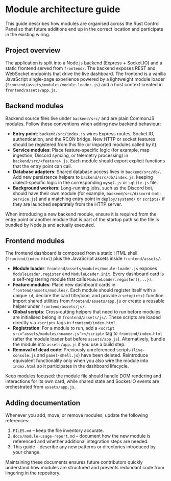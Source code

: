 # Module architecture guide

This guide describes how modules are organised across the Rust Control Panel so that future additions end up in the correct
location and participate in the existing wiring.

## Project overview

The application is split into a Node.js backend (Express + Socket.IO) and a static frontend served from `frontend/`. The backend
exposes REST and WebSocket endpoints that drive the live dashboard. The frontend is a vanilla JavaScript single-page experience
powered by a lightweight module loader (`frontend/assets/modules/module-loader.js`) and a host context created in
`frontend/assets/app.js`.

## Backend modules

Backend source files live under `backend/src/` and are plain CommonJS modules. Follow these conventions when adding new backend
behaviour:

- **Entry point**: `backend/src/index.js` wires Express routes, Socket.IO, authentication, and the RCON bridge. New HTTP or socket
  features should be registered from this file (or imported modules called by it).
- **Service modules**: Place feature-specific logic (for example, map ingestion, Discord syncing, or telemetry processing) in
  `backend/src/<feature>.js`. Each module should export explicit functions that the entry point can call.
- **Database adapters**: Shared database access lives in `backend/src/db/`. Add new persistence helpers to
  `backend/src/db/index.js`, keeping dialect-specific logic in the corresponding `mysql.js` or `sqlite.js` file.
- **Background workers**: Long-running jobs, such as the Discord bot, should have their own module (for example,
  `backend/src/discord-bot-service.js`) and a matching entry point in `deploy/systemd/` or `scripts/` if they are launched
  separately from the HTTP server.

When introducing a new backend module, ensure it is required from the entry point or another module that is part of the startup
path so the file is bundled by Node.js and actually executed.

## Frontend modules

The frontend dashboard is composed from a static HTML shell (`frontend/index.html`) plus the JavaScript assets inside
`frontend/assets/`.

- **Module loader**: `frontend/assets/modules/module-loader.js` exposes `ModuleLoader.register` and `ModuleLoader.init`. Every
  dashboard card is a self-registering module that calls `ModuleLoader.register({...})`.
- **Feature modules**: Place new dashboard cards in `frontend/assets/modules/`. Each module should register itself with a unique
  `id`, declare the card title/icon, and provide a `setup(ctx)` function. Import shared utilities from `frontend/assets/app.js`
  or create a reusable helper under `frontend/assets/js/`.
- **Global scripts**: Cross-cutting helpers that need to run before modules are initialised belong in `frontend/assets/js/`. These
  scripts are loaded directly via `<script>` tags in `frontend/index.html`.
- **Registration**: For a module to run, add a `<script src="assets/modules/<name>.js"></script>` tag to `frontend/index.html`
  (after the module loader but before `assets/app.js`). Alternatively, bundle the module into `assets/app.js` if you use a build
  step.
- **Removal of dead code**: Previously unreferenced scripts (`live-console.js` and `panel-shell.js`) have been deleted. Reintroduce
  equivalent functionality only when you also wire the module into `index.html` so it participates in the dashboard lifecycle.

Keep modules focused: the module file should handle DOM rendering and interactions for its own card, while shared state and
Socket.IO events are orchestrated from `assets/app.js`.

## Adding documentation

Whenever you add, move, or remove modules, update the following references:

1. `FILES.md` – keep the file inventory accurate.
2. `docs/module-usage-report.md` – document how the new module is referenced and whether additional integration steps are needed.
3. This guide – describe any new patterns or directories introduced by your change.

Maintaining these documents ensures future contributors quickly understand how modules are structured and prevents redundant code
from lingering in the repository.
